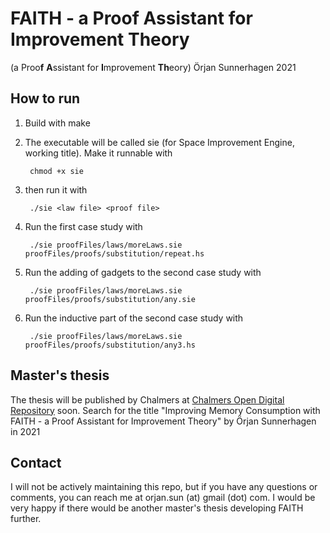 # FAITH - a Proof Assistant for Improvement Theory
(a Proo**f** **A**ssistant for **I**mprovement **Th**eory)
Örjan Sunnerhagen 2021

## How to run
1. Build with
    make
2. The executable will be called sie (for Space Improvement Engine, working title). Make it runnable with

        chmod +x sie

3. then run it with

        ./sie <law file> <proof file>

4. Run the first case study with

        ./sie proofFiles/laws/moreLaws.sie proofFiles/proofs/substitution/repeat.hs

5. Run the adding of gadgets to the second case study with

        ./sie proofFiles/laws/moreLaws.sie proofFiles/proofs/substitution/any.sie

6. Run the inductive part of the second case study with

        ./sie proofFiles/laws/moreLaws.sie proofFiles/proofs/substitution/any3.hs

## Master's thesis
The thesis will be published by Chalmers at [Chalmers Open Digital Repository](https://odr.chalmers.se/) soon. Search for the title "Improving Memory Consumption with FAITH - a Proof Assistant for Improvement Theory" by Örjan Sunnerhagen in 2021

## Contact
I will not be actively maintaining this repo, but if you have any questions or comments, you can reach me at orjan.sun (at) gmail (dot) com. I would be very happy if there would be another master's thesis developing FAITH further.
